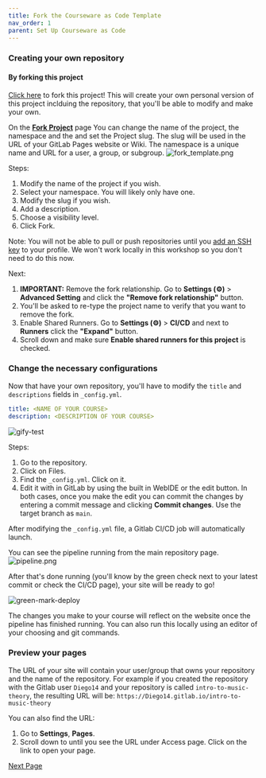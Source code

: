 ```yaml
---
title: Fork the Courseware as Code Template
nav_order: 1
parent: Set Up Courseware as Code
---
```


### Creating your own repository

#### By forking this project

[Click here](https://gitlab.com/e1171/edsigcon-courseware-template/-/forks/new) to fork this project!
This will create your own personal version of this project inclduing the repository, that you'll be able to modify and make your own.

On the [**Fork Project**](https://docs.gitlab.com/ee/user/project/repository/forking_workflow.html#project-forking-workflow) page   You can change the name of the project, the namespace and the and set the Project slug. The slug will be used in the URL of your GitLab Pages website or Wiki. The namespace is a unique name and URL for a user, a group, or subgroup.
![fork_template.png]({{site.baseurl}}/attached_files/images/fork_template.png)

Steps:
 1. Modify the name of the project if you wish.
 2. Select your namespace. You will likely only have one.
 3. Modify the slug if you wish.
 4. Add a description.
 5. Choose a visibility level.
 6. Click Fork.

 Note: You will not be able to pull or push repositories until you [add an SSH key](https://docs.gitlab.com/ee/administration/get_started.html#authentication) to your profile. We won't work locally in this workshop so you don't need to do this now.

 Next:
1. **IMPORTANT:** Remove the fork relationship.
Go to **Settings (⚙)** > **Advanced Setting** and click the **"Remove fork relationship"** button.
1. You'll be asked to re-type the project name to verify that you want to remove the fork.
1. Enable Shared Runners.
Go to **Settings (⚙)** > **CI/CD** and next to **Runners** click the **"Expand"** button.
1. Scroll down and make sure **Enable shared runners for this project** is checked.


### Change the necessary configurations

Now that have your own repository, you'll have to modify the `title` and `descriptions` fields in `_config.yml`.

```yaml
title: <NAME OF YOUR COURSE>
description: <DESCRIPTION OF YOUR COURSE>
```

![gify-test](https://i.imgur.com/BbSxkPE.gif)

Steps:
1. Go to the repository.
2. Click on Files.
3. Find the `_config.yml`. Click on it.
4. Edit it with  in GitLab by using the built in WebIDE or the edit button. In both cases, once you make the edit you can commit the changes by entering a commit message and clicking **Commit changes**. Use the target branch as `main`.

After modifying the `_config.yml` file, a Gitlab CI/CD job will automatically launch.

You can see the pipeline running from the main repository page.
![pipeline.png]({{site.baseurl}}/attached_files/images/pipeline.png)


After that's done running (you'll know by the green check next to your latest commit or check the CI/CD page), your site will be ready to go!

![green-mark-deploy](https://i.imgur.com/r7DiXu2.png)

The changes you make to your course will reflect on the website once the pipeline has finished running.
You can also run this locally using an editor of your choosing and git commands.

### Preview your pages

The URL of your site will contain your user/group that owns your repository and the name of the repository.
For example if you created the repository with the Gitlab user `Diego14` and your repository is called `intro-to-music-theory`, the resulting URL will be: `https://Diego14.gitlab.io/intro-to-music-theory`

You can also find the URL:
1. Go to **Settings**, **Pages**.
1. Scroll down to until you see the URL under Access page. Click on the link to open your page.

[Next Page](https://devops-education.gitlab.io/cwac-workshop/course/content/)
